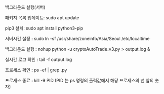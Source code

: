 백그라운드 실행(서버)

패키지 목록 업데이트: sudo apt update

pip3 설치: sudo apt install python3-pip

서버시간 설정 : sudo ln -sf /usr/share/zoneinfo/Asia/Seoul /etc/localtime

백그라운드 실행 : nohup python -u cryptoAutoTrade_v3.py > output.log &

실시간 로그 확인 : tail -f output.log

프로세스 확인 : ps -ef | grep .py

프로세스 종료 : kill -9 PID (PID 는 ps 명령의 출력값에서 해당 프로세스의 맨 앞의 숫자)
